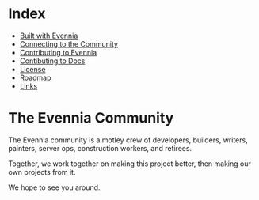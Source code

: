 # Index
- [Built with Evennia](built_with_evennia/index)
- [Connecting to the Community](connecting/index)
- [Contributing to Evennia](contributing/contributing/index)
- [Contibuting to Docs](documentation/DocumentationStyle)
- [License](licensing/FAQ)
- [Roadmap](roadmap/index)
- [Links](links)

# The Evennia Community

The Evennia community is a motley crew of developers, builders, writers, painters, server ops, construction workers, and retirees.

Together, we work together on making this project better, then making our own projects from it.

We hope to see you around.

